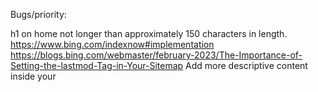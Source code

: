 

Bugs/priority:

h1 on home not longer than approximately 150 characters in length.
https://www.bing.com/indexnow#implementation
https://blogs.bing.com/webmaster/february-2023/The-Importance-of-Setting-the-lastmod-Tag-in-Your-Sitemap
Add more descriptive content inside your <title> tag. Make it unique, and relevant to best describe the page content. Use our Keyword Research Tool to find relevant keyword ideas for title tag.

add mac release

https://www.chronopin.com/pin/326

Before Usable Bug:
Main timeline should remain in background for speedup
validate user first last name
user creation needs to be in transaction

Before Usable:
Comment cleanup/backup +
suggest tag +
links should be external cleanup
Polling feature and share on reddit - embed pin
test scraping

Bugs:
scrolling 
https://ui-router.github.io/ng1/docs/0.3.1/index.html#/api/ui.router.state.$uiViewScroll

pins loaded from infinit scroll needs to be in memory so that navigating back to home will have proper scroll position ++
create/edit/respond page needs to have auth guard +
changing username needs to sync to comment +
show pixel dimention / size via tooltip?? of scraped image +
missing description validation

Should show page not found and redirect to home? https://chronopin.com/pin/178
quick add Q2 etc
default does not select media but when selected it will auto check pin header media
once user scrolls then don't reset scroll on load complete

TD:
https://developer.tdameritrade.com/quotes/apis/get/marketdata/quotes
https://github.com/alexgolec/tda-api
https://github.com/knicola/tdameritradejs


SEO:
Wiki: https://en.wikipedia.org/wiki/Draft:Chronopin_(service)
Need to publish here when approved: https://en.wikipedia.org/wiki/List_of_social_bookmarking_websites
submit to https://mashable.com/about/contact-us
Create tutorial youtube vid

 create embed poll for best anime of each year and post on redit
 test "site:www.chronopin.com"
 add button for infinit scroll seo
 Add alt text for image/media for SEO
Google index sub pages: RSS, mRSS, and Atom 1.0
https://developers.google.com/search/docs/crawling-indexing/sitemaps/build-sitemap#rss
national day & weather:
https://dev.timeanddate.com/
Create Social Media Company sites and can serve as link exchange +
Create Wiki Site +
Page Speed Test 
https://pagespeed.web.dev/analysis/https-chronopin-com/3dx7zai5z7?hl=en&form_factor=mobile
FB Sharing Debugger
https://developers.facebook.com/tools/debug/
Promote on reddit

Monetize:
can suggest airbnb and flights referals when map data is available
Affliate buy link with price scrape +
Buy keywords in content that will turn into link where it will show map and nearest location when you can buy product.
Pin dollar tag should link to referal page in new tab

Features:
related threads++
private group +
Stock ticker ++
show new pin added banner and clicking it will take to search page with only new pins +
Show top 6 pin on main timeline with ellipsis button for show more

ML interest match to threads
browser extention
mobile app
anime review integration +
movie review integration +
Notification when other people comment on your post for comment reply

trending tags and search query on side pane +
$tag should show posted time ticker price as well as current price eg: +
https://www.marketwatch.com/story/big-apple-microsoft-names-back-stock-picking-site?dist=msr_10
https://rapidapi.com/twelvedata/api/twelve-data1

hash*tag? useful for 'editor's choice' and other badges ++
$tag mention will show ticker price in pin view
Upload Videos

All links to outside site will be converted to target blank +

Share yelp with pictures and location +
Share gouping through email and signup +
Modal save favorite with naming/tag and quick button tab with search watch page (delay this in favor of just using tags) +

Show youtube transcript on create pin for referance +
Add google chrome auto login +
Tab for "For you" & "Following"
Add Poll feature

Remove jquery for speedup
add rottentomatoes rating +
Show number of days countdown in pin page
comment should have ability to show pictures / pins
Add do not show pin again feature
Add no date pin feature and have it come up time to time so people can contribute more info
Search twitter pins by scraping and indexing it's text
scrape alt text for image and save

Cleanup:
test comment db backup
Sanitize all post values
client validate url before submitting
Add very unsure, unsure, sure, very sure for dates and article content 
Extract scrapping js to own repo and remove jquery

R&D:
create non headless browser
check mapbox

Each pin has main image, video quick link

Group into months, quarters
Compact view to show more pins 


Add all Tesla shareholder/demo videos and buy link
https://www.youtube.com/watch?v=bZNL_8bUz6A&t=3520s
Add bullet point summery

Create alert for price drop
Poeple can post used items to product as well and post price

Show new only when logged in and fade pin in new timebag and collapse others that does not have new content

To Do:

learn NLP
build NLP search

----
Learn to summerize content - train using summery tag and full html body


Improvement Idea:

easy search - https://medium.datadriveninvestor.com/context-based-search-using-bert-8957d25feaa9
Build search - https://medium.com/mlearning-ai/search-rank-and-recommendations-35cc717772cb
Spotlight - show right side panel of things favorited in the next 30 days. Click link to scroll to item
Trending - same as above but for trending. Also show local trending
Support multiple end dates per pin

Create a workout routine for 7 days etc with pins (can refer to 2020, 2021 etc workout routine)

Create thread in one shot or port from twitter with date tags:
https://twitter.com/mrouben/status/1630913875418677250

Sync to calender, can pay to remove ads

Pin thread
https://twitter.com/PauloMacro/status/1630759939625869314

Drilldown page:
- Additional content if chopped off
- More like this - see simlilar pins (drasctially smaller timeline starting from now -1 to end with show more button at beginning to show more from history)
?- Hosted checkout



To Add:

https://youtu.be/Ac0BOavsWaY?t=117


https://youtu.be/8fwdSyA6AB0?t=133
9-15% inflation for next 5 years

https://youtu.be/GM-OI7HcCeU?t=55
China will lose 30 million people a day 2050

https://www.youtube.com/@TheB1M
Video and their completion date

https://youtu.be/pwA2rWWlCq0?t=471
Russia losing hold of their teretory 2045 to 2070

https://twitter.com/BurggrabenH/status/1597518163192807424
First 15 year LNG contract with Qatarenergie for first delivery to Germany in 2026. 
Size 2Mtpa (2.9bcm); let’s get to 30Mtpa!

https://www.cnbc.com/2022/12/01/india-to-leapfrog-to-third-largest-economy-by-2030.html
India may become the third largest economy by 2030, overtaking Japan and Germany

https://youtu.be/YGkELtG8IMw?t=192
These are the counties in the world that is going to vanish by 2050

https://youtu.be/YGkELtG8IMw?t=254
2060 these countries are doomed

https://youtu.be/YGkELtG8IMw?t=352
2050 most of these counties will be aged out

https://youtu.be/o49oovm1fRs?t=222
Uktrain mud season (March into April), tanks cannot move on fields

https://youtu.be/7Me2G6FJZMI?t=33
China by 2030 there will be more retirees than workers and by 2050 the entire population drops below 650 million


https://youtu.be/IGkzPGBkGhw?t=323
May and June Russian will have increased force and Ukraine will have tanks


https://www.macrumors.com/2023/01/23/whats-next-for-the-mac/
Apple plans to update the iMac family with the M3 chip later this year, likely around the October or November timeframe, given past precedent. Gurman describes the M2 family of chips as a "stopgap" for Apple silicon and suggests Apple is waiting for the more advanced M3 chip, based on the 3nm process technology, before updating its all-in-one desktop computer.


Add mention dates
Need thread using reply like twitter?
https://twitter.com/lawhon_sam/status/1619052756651880450/photo/1
Market participants have forgotten their oft-used mantra of "don't fight the Fed" when it has negative implications for risk assets and are playing a dangerous game in predicting that the Fed will lower rates into year-end

https://www.macrumors.com/2023/01/27/wifi-6e-iphone-15-pro-models/


https://www.youtube.com/watch?v=8jEmIDwqnL4
General AI ready at 2060 - 2070



https://www.youtube.com/watch?v=2klS1diYMWU

https://www.youtube.com/watch?v=4QRMcrvyQ_U

https://twitter.com/INArteCarloDoss/status/1625538658290876429



twitter scrape in web
https://www.gamesradar.com/demon-slayer-season-3-release-date-news-trailer-swordsmith-village-arc-cast/

cannot get twitter id of below
https://twitter.com/animetv_jp/status/1621479864367812610?s=20&t=25ipt2OJqB1T-igVZHAnJQ



Excess US savings have and will continue to help the US economy. However, by Q3Q4 '23 expects to be fully eroded
https://twitter.com/boazweinstein/status/1631331891100917762
Oct 1


50 bp in March done deal
50 bp in May a distinct possibility 
https://twitter.com/INArteCarloDoss/status/1631608129120083969


Current terminal rates:
Fed 5.36%
BoE 4.69%
ECB 3.86%
https://twitter.com/INArteCarloDoss/status/1631581883485102081

https://twitter.com/simon_ree/status/1630867027375144960/photo/4

https://twitter.com/INArteCarloDoss/status/1632733866082332675

https://www.cnbc.com/2023/03/07/a-new-nuclear-reactor-in-the-us-starts-up-for-first-time-in-seven-years.html

https://www.polygon.com/23594712/zelda-tears-kingdom-release-date-trailers-gameplay-story-botw-2

https://www.cnbc.com/2023/03/08/what-is-6g-and-when-will-it-launch-telco-execs-predict.html



https://youtu.be/IdczWxyftT4?list=PLEbhOtC9klbDzksGrbLATckXU5BkQrQP0&t=1044
The high warter mark year for globalization is 2007 and the tide has been going out

https://youtu.be/h10kXgTdhNU?t=942
Silicon Valley 1997 : think different
Silicon Valley 2018 : think the same
-- Show the same above mean on side timeline as supporting pin (should show user who madet his connection of supporting pin)



https://www.techadvisor.com/article/743458/intel-meteor-lake-14th-gen-release-date-pricing-and-spec-rumours.html
Intel Meteor Lake: 14th-gen CPUs
late September 2023

The key takeaway here is the move to the Intel 4, which sees the company finally shift to a 7nm process. Intel 20A refers to a 5nm process, but it’s not expected until Arrow Lake in 2024.

In April 2022, AnandTech said that Meteor Lake will be the company’s first to use EUV (extreme ultraviolet lithography) in manufacturing, moving away from the current hybrid architecture.

The new integrated GPU (a successor to the current Iris Xe) will deliver nearly 2x the performance as it currently does – according to clock speeds, anyway.

Versions with 6 performance/8 efficiency and 6 performance/16 efficiency are thought to exist, with an eight performance core version believed to be in the works too.


https://www.youtube.com/watch?v=ehyuFBpmUSo
Fed Fund Rate Will be at:
5.1% at the end of 2023
4.3% at the end of 2024
3.1% at the end of 2025


https://www.fhfa.gov/Media/PublicAffairs/Pages/FHFA-Announces-Enhanced-Payment-Deferral-Policies-for-Borrowers-Facing-Financial-Hardship.aspx
FHFA Announces Enhanced Payment Deferral Policies for Borrowers Facing Financial Hardship adoption by October 1, 2023 allow borrowers to defer up to six months of mortgage payments... Housing Crash April 1 2024 !?

https://www.cnbc.com/2023/03/31/social-security-trust-funds-depletion-date-moves-up-to-2034.html
The Social Security trust funds that about 67 million Americans rely on for benefits are scheduled to be depleted in 2034, one year earlier than was projected last year, according to the annual trustees

Meanwhile, Medicare’s hospital insurance trust fund will be able to pay 100% of scheduled benefits until 2031, three years later than projected last year.

12/31/34
12/31/31


https://twitter.com/EponymouslyAnon/status/1641849547235131403


need post twitter thread feature
https://twitter.com/lawhon_sam/status/1641848266810617856



private follow required so need chrome extension
https://twitter.com/roaringmeows/status/1648404621503627266


https://www.youtube.com/watch?v=d5hu62W89nk
Need youtube text summerization


What do Chicago, Denver, and DFW all have in common? Yes, they are all major metro areas in the US, but more importantly, they're colocated with green energy sources.

As the world adopts more and more clean energy, these regions with localized energy sources will have a huge leg up on places that don't.

Best wind potential location are Chicago, Albuquerque, Phoenix, Denver

Dallas Fort Worth has both Solar and wind potential




https://en.wikipedia.org/wiki/Tokyo_Anime_Award

https://en.wikipedia.org/wiki/World_of_Warcraft
and expansions


https://www.motor1.com/news/449472/hyundai-porest-compact-rv/
korea only


https://www.cftc.gov/MarketReports/CommitmentsofTraders/index.htm
reocurring events


https://marketrealist.com/p/us-companies-leaving-china/#:~:text=Yahoo%20Joins%20the%20List%201%20Yahoo%20is%20leaving,of%20China%20in%20the%20past%20few%20years.%20


https://youtu.be/7Qo9a6yMxE0?t=513
China expectd to become the world's largest luxury goods market by 2025
need timestamped youtube




https://fluxkeyboard.com/

https://www.youtube.com/watch?v=jBr_85S0BHo

Best scene of anime music and make auto play

https://www.youtube.com/watch?v=TivcjUnJtKM

https://www.youtube.com/watch?v=NgvxSqnA1jM

https://www.youtube.com/watch?v=n1zaoGZqVNA

https://www.youtube.com/watch?v=n1zaoGZqVNA&t=1s